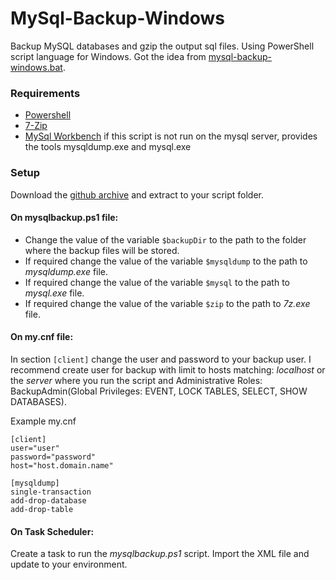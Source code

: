 # MySql-Backup-Windows
Backup MySQL databases and gzip the output sql files. Using PowerShell script language for Windows. Got the idea from [mysql-backup-windows.bat](https://gist.github.com/sindresorhus/869240).

### Requirements
* [Powershell](http://support.microsoft.com/kb/968929)
* [7-Zip](http://www.7-zip.org/)
* [MySql Workbench](https://www.mysql.com/products/workbench/) if this script is not run on the mysql server, provides the tools mysqldump.exe and mysql.exe

### Setup
Download the [github archive](https://github.com/pcdiks/MySql-Backup-Windows/archive/master.zip) and extract to your script folder.

#### On mysqlbackup.ps1 file:
* Change the value of the variable `$backupDir` to the path to the folder where the backup files will be stored.
* If required change the value of the variable `$mysqldump` to the path to *mysqldump.exe* file.
* If required change the value of the variable `$mysql` to the path to *mysql.exe* file.
* If required change the value of the variable `$zip` to the path to *7z.exe* file.

#### On my.cnf file:
In section `[client]` change the user and password to your backup user. I recommend create user for backup with limit to hosts matching: *localhost* or the *server* where you run the script and Administrative Roles: BackupAdmin(Global Privileges: EVENT, LOCK TABLES, SELECT, SHOW DATABASES).

Example my.cnf
```
[client]
user="user"
password="password"
host="host.domain.name"

[mysqldump]
single-transaction
add-drop-database
add-drop-table
```

#### On Task Scheduler:
Сreate a task to run the *mysqlbackup.ps1* script. Import the XML file and update to your environment.
